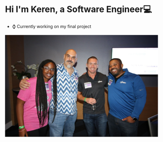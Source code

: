 # Hi I'm Keren, a Software Engineer💻

- ⌚️ Currently working on my final project


![Image of Keren Charles at a networking event](bc.jpeg)